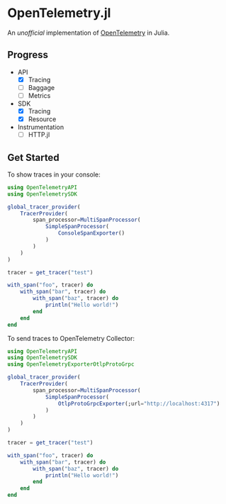 # OpenTelemetry.jl

An *unofficial* implementation of [OpenTelemetry](https://opentelemetry.io/) in Julia.

## Progress

- API
    - [x] Tracing
    - [ ] Baggage
    - [ ] Metrics

- SDK
    - [x] Tracing
    - [x] Resource

- Instrumentation
    - [ ] HTTP.jl

## Get Started

To show traces in your console:

```julia
using OpenTelemetryAPI
using OpenTelemetrySDK

global_tracer_provider(
    TracerProvider(
        span_processor=MultiSpanProcessor(
            SimpleSpanProcessor(
                ConsoleSpanExporter()
            )
        )
    )
)

tracer = get_tracer("test")

with_span("foo", tracer) do
    with_span("bar", tracer) do
        with_span("baz", tracer) do
            println("Hello world!")
        end
    end
end
```

To send traces to OpenTelemetry Collector:

```julia
using OpenTelemetryAPI
using OpenTelemetrySDK
using OpenTelemetryExporterOtlpProtoGrpc

global_tracer_provider(
    TracerProvider(
        span_processor=MultiSpanProcessor(
            SimpleSpanProcessor(
                OtlpProtoGrpcExporter(;url="http://localhost:4317")
            )
        )
    )
)

tracer = get_tracer("test")

with_span("foo", tracer) do
    with_span("bar", tracer) do
        with_span("baz", tracer) do
            println("Hello world!")
        end
    end
end
```